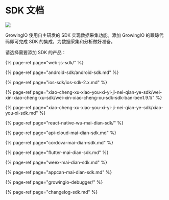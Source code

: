 # SDK 文档

![](../.gitbook/assets/bang-zhu-wen-dang-banner2.jpg)

GrowingIO 使用自主研发的 SDK 实现数据采集功能。添加 GrowingIO 的跟踪代码即可完成 SDK 的集成，为数据采集和分析做好准备。

请选择需要添加 SDK 的产品：

{% page-ref page="web-js-sdk/" %}

{% page-ref page="android-sdk/android-sdk.md" %}

{% page-ref page="ios-sdk/ios-sdk-2.x.md" %}

{% page-ref page="xiao-cheng-xu-xiao-you-xi-yi-ji-nei-qian-ye-sdk/wei-xin-xiao-cheng-xu-sdk/wei-xin-xiao-cheng-xu-sdk-sdk-ban-ben1.9.1/" %}

{% page-ref page="xiao-cheng-xu-xiao-you-xi-yi-ji-nei-qian-ye-sdk/xiao-you-xi-sdk.md" %}

{% page-ref page="react-native-wu-mai-dian-sdk/" %}

{% page-ref page="api-cloud-mai-dian-sdk.md" %}

{% page-ref page="cordova-mai-dian-sdk.md" %}

{% page-ref page="flutter-mai-dian-sdk.md" %}

{% page-ref page="weex-mai-dian-sdk.md" %}

{% page-ref page="appcan-mai-dian-sdk.md" %}

{% page-ref page="growingio-debugger/" %}

{% page-ref page="changelog-sdk.md" %}



